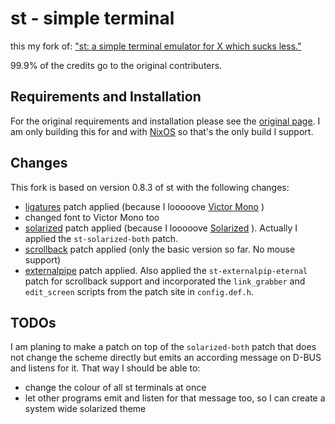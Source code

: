 # st - simple terminal

this my fork of:
["st: a simple terminal emulator for X which sucks less."](https://st.suckless.org/)

99.9% of the credits go to the original contributers.

## Requirements and Installation

For the original requirements and installation please see the 
[original page](https://st.suckless.org/). I am only building this for and with 
[NixOS](https://nixos.org/) so that's the only build I support.

## Changes

This fork is based on version 0.8.3 of st with the following changes:

* [ligatures](https://st.suckless.org/patches/ligatures/) patch applied (because I looooove [Victor Mono](https://rubjo.github.io/victor-mono/) )
* changed font to Victor Mono too
* [solarized](https://st.suckless.org/patches/solarized/) patch applied (because I looooove [Solarized](https://ethanschoonover.com/solarized/) ). Actually I applied the `st-solarized-both` patch.
* [scrollback](https://st.suckless.org/patches/scrollback/) patch applied (only the basic version so far. No mouse support)
* [externalpipe](https://st.suckless.org/patches/externalpipe/) patch applied. Also applied the `st-externalpip-eternal` patch for scrollback support and incorporated the `link_grabber` and `edit_screen` scripts from the patch site in `config.def.h`.

## TODOs

I am planing to make a patch on top of the `solarized-both` patch that does not change the scheme directly but emits an according message on D-BUS and listens for it. That way I should be able to:
* change the colour of all st terminals at once
* let other programs emit and listen for that message too, so I can create a system wide solarized theme


